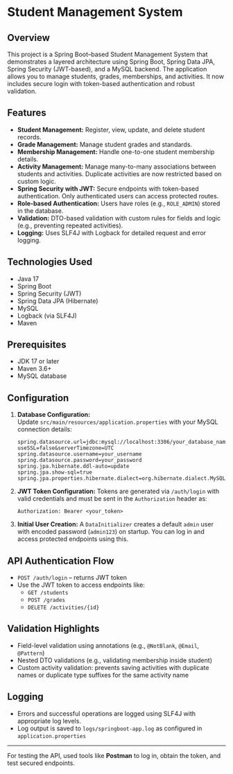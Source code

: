 # Student Management System

## Overview
This project is a Spring Boot–based Student Management System that demonstrates a layered architecture using Spring Boot, Spring Data JPA, Spring Security (JWT-based), and a MySQL backend. The application allows you to manage students, grades, memberships, and activities. It now includes secure login with token-based authentication and robust validation.

## Features
- **Student Management:** Register, view, update, and delete student records.
- **Grade Management:** Manage student grades and standards.
- **Membership Management:** Handle one-to-one student membership details.
- **Activity Management:** Manage many-to-many associations between students and activities. Duplicate activities are now restricted based on custom logic.
- **Spring Security with JWT:** Secure endpoints with token-based authentication. Only authenticated users can access protected routes.
- **Role-based Authentication:** Users have roles (e.g., `ROLE_ADMIN`) stored in the database.
- **Validation:** DTO-based validation with custom rules for fields and logic (e.g., preventing repeated activities).
- **Logging:** Uses SLF4J with Logback for detailed request and error logging.

## Technologies Used
- Java 17
- Spring Boot
- Spring Security (JWT)
- Spring Data JPA (Hibernate)
- MySQL
- Logback (via SLF4J)
- Maven

## Prerequisites
- JDK 17 or later
- Maven 3.6+
- MySQL database

## Configuration
1. **Database Configuration:**  
   Update `src/main/resources/application.properties` with your MySQL connection details:
   ```properties
   spring.datasource.url=jdbc:mysql://localhost:3306/your_database_name?useSSL=false&serverTimezone=UTC
   spring.datasource.username=your_username
   spring.datasource.password=your_password
   spring.jpa.hibernate.ddl-auto=update
   spring.jpa.show-sql=true
   spring.jpa.properties.hibernate.dialect=org.hibernate.dialect.MySQL8Dialect
   ```

2. **JWT Token Configuration:**
   Tokens are generated via `/auth/login` with valid credentials and must be sent in the `Authorization` header as:
   ```
   Authorization: Bearer <your_token>
   ```

3. **Initial User Creation:**
   A `DataInitializer` creates a default `admin` user with encoded password (`admin123`) on startup. You can log in and access protected endpoints using this.

## API Authentication Flow
- `POST /auth/login` – returns JWT token
- Use the JWT token to access endpoints like:
  - `GET /students`
  - `POST /grades`
  - `DELETE /activities/{id}`

## Validation Highlights
- Field-level validation using annotations (e.g., `@NotBlank`, `@Email`, `@Pattern`)
- Nested DTO validations (e.g., validating membership inside student)
- Custom activity validation: prevents saving activities with duplicate names or duplicate type suffixes for the same activity name

## Logging
- Errors and successful operations are logged using SLF4J with appropriate log levels.
- Log output is saved to `logs/springboot-app.log` as configured in `application.properties`

---

For testing the API, used tools like **Postman** to log in, obtain the token, and test secured endpoints.